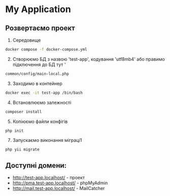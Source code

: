 # My Application

## Розвертаємо проект

1. Середовище

```bash
docker compose -f docker-compose.yml
```

2. Створюємо БД з назвою 'test-app', кодування 'utf8mb4' або правимо підключення до БД тут '

```bash
common/config/main-local.php
```

3. Заходимо в контейнер

```bash
docker exec -it test-app /bin/bash
```

4. Встановлюємо залежності

```bash
composer install
```

5. Копіюємо файли конфігів

```bash
php init
```

7. Запускаємо виконання міграці1

```bash
php yii migrate
```

## Доступні домени:

- http://test-app.localhost/ - проект
- http://pma.test-app.localhost/ - phpMyAdmin
- http://mail.test-app.localhost/ - MailCatcher
